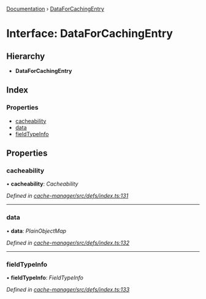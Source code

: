 [Documentation](../README.md) › [DataForCachingEntry](dataforcachingentry.md)

# Interface: DataForCachingEntry

## Hierarchy

* **DataForCachingEntry**

## Index

### Properties

* [cacheability](dataforcachingentry.md#cacheability)
* [data](dataforcachingentry.md#data)
* [fieldTypeInfo](dataforcachingentry.md#fieldtypeinfo)

## Properties

###  cacheability

• **cacheability**: *Cacheability*

*Defined in [cache-manager/src/defs/index.ts:131](https://github.com/badbatch/graphql-box/blob/f1852d90/packages/cache-manager/src/defs/index.ts#L131)*

___

###  data

• **data**: *PlainObjectMap*

*Defined in [cache-manager/src/defs/index.ts:132](https://github.com/badbatch/graphql-box/blob/f1852d90/packages/cache-manager/src/defs/index.ts#L132)*

___

###  fieldTypeInfo

• **fieldTypeInfo**: *FieldTypeInfo*

*Defined in [cache-manager/src/defs/index.ts:133](https://github.com/badbatch/graphql-box/blob/f1852d90/packages/cache-manager/src/defs/index.ts#L133)*
